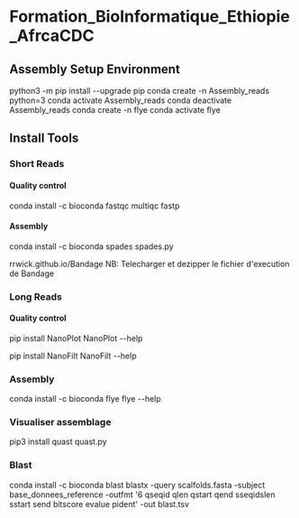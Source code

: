 # Formation_BioInformatique_Ethiopie_AfrcaCDC
<h2>Assembly Setup Environment</h2>

python3 -m pip install --upgrade pip
conda create -n Assembly_reads python=3
conda activate Assembly_reads
conda deactivate Assembly_reads
conda create -n flye
conda activate flye

<h2>Install Tools</h2> 

<h3>Short Reads</h3>

<h4>Quality control</h4>

conda install -c bioconda fastqc multiqc fastp

<h4>Assembly</h4>

conda install -c bioconda spades
spades.py

rrwick.github.io/Bandage
NB: Telecharger et dezipper le fichier d'execution de Bandage

<h3>Long Reads</h3>

<h4>Quality control</h4>

pip install NanoPlot
NanoPlot --help

pip install NanoFilt
NanoFilt --help

<h3>Assembly</h3>

conda install -c bioconda flye
flye --help

<h3>Visualiser assemblage</h3>

pip3 install quast
quast.py

<h3>Blast</h3>
 conda install -c bioconda blast
 blastx -query scalfolds.fasta -subject base_donnees_reference -outfmt '6 qseqid qlen qstart qend sseqidslen sstart send bitscore evalue pident' -out blast.tsv
